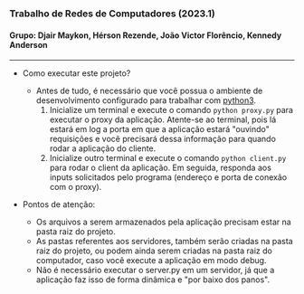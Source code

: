 ### Trabalho de Redes de Computadores (2023.1)

#### Grupo: Djair Maykon, Hérson Rezende, João Victor Florêncio, Kennedy Anderson

---

- Como executar este projeto?
  - Antes de tudo, é necessário que você possua o ambiente de desenvolvimento configurado para trabalhar com [python3](https://www.python.org/downloads/).
    1. Inicialize um terminal e execute o comando `python proxy.py` para executar o proxy da aplicação. Atente-se ao terminal, pois lá estará em log a porta em que a aplicação estará "ouvindo" requisições e você precisará dessa informação para quando rodar a aplicação do cliente. 
    2. Inicialize outro terminal e execute o comando `python client.py` para rodar o client da aplicação. Em seguida, responda aos inputs solicitados pelo programa (endereço e porta de conexão com o proxy).

- Pontos de atenção:
  - Os arquivos a serem armazenados pela aplicação precisam estar na pasta raiz do projeto.
  - As pastas referentes aos servidores, também serão criadas na pasta raiz do projeto, ou podem ainda serem criadas na pasta raiz do computador, caso você execute a aplicação em modo debug. 
  - Não é necessário executar o server.py em um servidor, já que a aplicação faz isso de forma dinâmica e "por baixo dos panos".